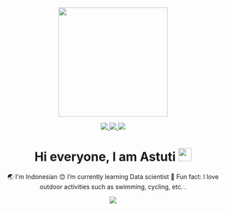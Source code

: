 ### 
<div align="center">
  <img src="https://media.giphy.com/media/VfF3Kx7F7P3tZ1DDHT/giphy.gif" width="250" height="250"/>
 </div>
 
 <p align=center>
  <a href="https://github.com/astutir">
    <img src="https://badges.pufler.dev/visits/astutir/astutir??style=plastic&color=tosca&logo=github">
    
  </a>
  <a href="https://github.com/astutir"><img src="https://img.shields.io/github/followers/astutir?style=social">
     </a>
   
  <a href="https://github.com/astutir?tab=repositories">
    <img src="https://badges.pufler.dev/repos/astutir??style=plastic&color=tosca&logo=github">
  </a>
</p>

 
<h1 align="center"> Hi everyone, I am Astuti 
  <img src="https://media.giphy.com/media/hvRJCLFzcasrR4ia7z/giphy.gif" width="30"/>
</h1>

<p align="center">
🌏 I'm Indonesian
😊 I’m currently learning Data scientist
🌷 Fun fact: I love outdoor activities such as swimming, cycling, etc. .
</p>

<p align=center>  
  <img align=center src="https://github-readme-stats.vercel.app/api?username=astutir&theme=highcontrast&show_icons=true">
</p>
